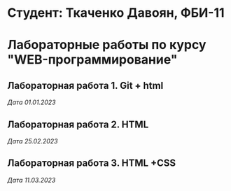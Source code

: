 # Студент: Ткаченко Давоян, ФБИ-11

# Лабораторные работы по курсу "WEB-программирование"

## Лабораторная работа 1. Git + html

*Дата 01.01.2023*

## Лабораторная работа 2. HTML

*Дата 25.02.2023*

## Лабораторная работа 3. HTML +CSS

*Дата 11.03.2023*




